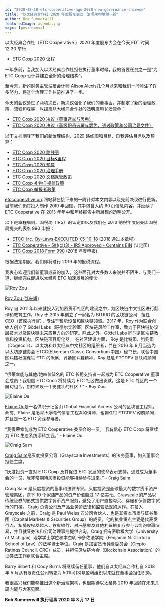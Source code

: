 ```yaml
---
id: "2020-03-18-etc-cooperative-agm-2020-new-governance-chinese"
title: "以太经典合作社 2020 年度股东会议：治理架构焕然一新"
author: Bob Summerwill
featuredImage: agenda.png
tags: [governance]
---
```


以太经典合作社（ETC Cooperative ）2020 年度股东大会在今天 EDT 时间 12:30 举行：

- [ETC Coop 2020 议程](/ETC-Coop-2020-AGM-Agenda.pdf)

一年多前，当我加入以太经典合作社担任执行董事时候，我的首要任务之一是“为 ETC Coop 设计并建立全新的治理结构”。

至今天，新的财务主管注册会计师 [Alison Alexis](/posts/2019-10-19-alison-alexis-joins-etc-coop)几个月以来和我们一同倾注了许多努力，将这个治理工作往前推进了一步。

今天的会议通过了两项决议，新决议强化了我们的董事会，并制定了新的治理政策、流程和程序，以提高以太经典合作社的透明度和长远使命：

- [ETC Coop 2020 决议（董事选举与罢免）](/ETC-Coop-2020-Resolutions-Election-and-Removal-of-Directors.pdf)
- [ETC Coop 2020 决议（高级职员选举与罢免，通过政策和公司治理文件）](/ETC-Coop-2020-Resolutions-Election-and-Removal-of-Officers-Approving-Policies-and-Corporation-Governance-Documentation.pdf)

以下文档阐释了我们的新治理结构、2020 路线图和目标、自我评估目标以及预算：

- [ETC Coop 2020 路线图](/ETC-Coop-2020-Roadmap.pdf)
- [ETC Coop 2020 目标&里程](/ETC-Coop-2020-Goals-Objectives.xlsx)
- [ETC Coop 2020 预算](/ETC-Coop-2020-Budget.xlsx)
- [ETC Coop 2020 治理手册](/ETC-Coop-Governance-Manual.pdf)
- [ETC Coop 2020 文档保管政策](/ETC-Coop-Document-Retention-Policy.pdf)
- [ETC Coop 礼物与捐赠政策](/ETC-Coop-Gift-and-Donation-Policy.pdf)
- [ETC Coop 举报者政策](/ETC-Coop-Whistleblower-Policy.pdf)

[etccooperative.org](https://etccooperative.org)网站将在接下来的一周针对本文内容以及先前决议进行更新。目前我们仍在投入制作 2019 年回顾，其中包含大约 60 页信息内容，并延续了 ETC Cooperative 在 2018 年年中和年终报告中所展现的透明公开。

以下是章程细则、国税局（IRS）的认定函以及我们在 2018 纳税年度向美国国税局提交的表格 990 申报：

- [ETCC-Inc.-By-Laws-EXECUTED-05-10-18](/ETCC-Inc.-By-Laws-EXECUTED-05-10-18.pdf) (2018 通过本章程)
- [ETC Cooperative - 501(c)(3) - IRS Approved - Contains EIN](/ETCC-Inc.-By-Laws-EXECUTED-05-10-18.pdf) (认定函)
- [ETC Coop 2018 Form 990](/ETC-Coop-2018-Form-990.pdf) (2018 年度申报)

根据法定期限，我们即将进行 2019 年的报税流程。

我衷心欢迎我们新董事成员的加入，这些面孔对大多数人来说并不陌生，与我们一道，继续完成促进以太经典 ETC 加速发展的使命。

![Roy Zou](/roy.jpg)

[Roy Zou (邹来辉)](https://royzou.com/)

Roy 自 2011 年以来就投入到加密货币社区的建设之中，为区块链中文社区进行翻译和教育工作。Roy 于 2015 年创立了一家名为 BITKIO 的区块链公司，担任 CEO（首席执行官），专注于智能设备和区块链领域。2017 年，Roy 作为联合创始人创立了 Gödel Labs（哥德尔实验室）区块链风险工作室，致力于区块链协议层技术以及区块链未来应用方向的研究。除此之外，Gödel Labs 同时是区块链教育和投资机构，区块链项目孵化器。 在社区建设方面， Roy 是比特币、狗狗币（Dogecoin）、以太坊和以太经典中文社区的组织者，并在 2016 年 9 月当选为以太坊原链协会 ETCC(Ethereum Classic Consortium,中国）秘书长，联合中国区块链社区促进 ETC 的发展，发扬区块链精神。Roy 还是 ETCDEV 团队的顾问之一。

“很荣幸能与其他/她四位知名的 ETC 长期支持者一起成为 ETC Cooperative 董事会成员！我相信 ETC Coop 将持续为 ETC 社区做出贡献。这是 ETC 社区的一个魔幻组合，期待建设一个更健壮的社区！” - Roy Zou

![Elaine Ou](/elaine.jpeg)

[Elaine Ou](https://twitter.com/eiaine)是一名供职于旧金山 Global Financial Access 公司的区块链工程师。此前，Elaine 是悉尼大学电气信息工程系的讲师，也担任过 ETCDEV 的前顾问，并且是一名 ETC 资深参与者。

“我很荣幸能成为 ETC Cooperative 委员会的一员。 我有信心 ETC Coop 将继续为 ETC 生态系统添砖加瓦。” - Elaine Ou

![Craig Salm](/craig.jpeg)

[Craig Salm](https://www.linkedin.com/in/craig-salm-2a8b164b/)是灰度投资公司（Grayscale Investments）的法务董事，加入董事会担任主席。

“灰度投资一直对 ETC Coop 及其促进 ETC 发展的使命表示支持。通过成为董事会的一员，我非常期待灰度投资能够持续参与进来。” - Craig Salm

Craig Salm 是灰度投资的董事和法律专家。灰度投资是全球最大的数字货币资产管理集团，旗下 10 个家族产品的资产价值超过 17 亿美元。Grayscale 的产品以传统证券的形式提供数字货币资产服务，避免了用户直接购买、存储和保管数字货币的门槛。 Craig 负责公司及产品业务的法律和监管法规的运作。在加入 Grayscale 之前，Craig 是 Paul Weiss 的公司合伙人，也是其资本市场与证券集团（Capital Markets & Securities Group）的成员。他的执业重点主要是代表发行人、私募股权发起人、投资银行、对冲基金及其他利益相关方参与公司的金融交易，并且就证券法和公司治理事务提供咨询。Craig 拥有密歇根大学（University of Michigan）理学学士学位和本杰明·卡多佐法学院（Benjamin N. Cardozo School of Law）的法学博士学位。Craig 是加密货币评级委员会（Crypto Ratings Council, CRC）成员，并担任区块链协会（Blockchain Association）的证券法工作组联合主席。

Barry Silbert 和 Cody Burns 将继续留任董事，他们自以太经典合作社自 2018 年 5 月从有限责任公司转变为 501(c)(3)非盈利组织以来就在董事会担任职务。

我很高兴我们能够推出这个新治理架构，也很期待以太经典 2019 年回顾在未来几周内能与大家见面。

**Bob Summerwill 执行理事 2020 年 3 月 17 日**
